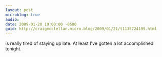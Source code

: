 ```yaml
---
layout: post
microblog: true
audio: 
date: 2009-01-20 19:00:00 -0500
guid: http://craigmcclellan.micro.blog/2009/01/21/t1135724199.html
---
```

is really tired of staying up late.  At least I've gotten a lot accomplished tonight.
